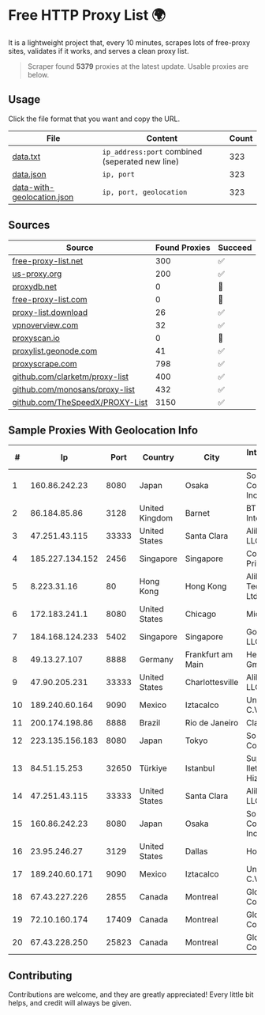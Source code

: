 
# Free HTTP Proxy List 🌍

It is a lightweight project that, every 10 minutes, scrapes lots of free-proxy sites, validates if it works, and serves a clean proxy list.


> Scraper found **5379** proxies at the latest update. Usable proxies are below.

## Usage

Click the file format that you want and copy the URL.


|File|Content|Count|
|----|-------|-----|
|[data.txt](https://raw.githubusercontent.com/themiralay/Proxy-List-World/master/data.txt)|`ip_address:port` combined (seperated new line)|323|
|[data.json](https://raw.githubusercontent.com/themiralay/Proxy-List-World/master/data.json)|`ip, port`|323|
|[data-with-geolocation.json](https://raw.githubusercontent.com/themiralay/Proxy-List-World/master/data-with-geolocation.json)|`ip, port, geolocation`|323|

## Sources

|Source|Found Proxies|Succeed|
|------|-------------|-------|
|[free-proxy-list.net](https://free-proxy-list.net)|300|✅|
|[us-proxy.org](https://www.us-proxy.org)|200|✅|
|[proxydb.net](http://proxydb.net)|0|🚫|
|[free-proxy-list.com](https://free-proxy-list.com/?page=&port=&type%5B%5D=http&type%5B%5D=https&up_time=0&search=Search)|0|🚫|
|[proxy-list.download](https://www.proxy-list.download/HTTP)|26|✅|
|[vpnoverview.com](https://vpnoverview.com/privacy/anonymous-browsing/free-proxy-servers)|32|✅|
|[proxyscan.io](https://www.proxyscan.io)|0|🚫|
|[proxylist.geonode.com](https://proxylist.geonode.com/api/proxy-list?limit=300&page=1&sort_by=lastChecked&sort_type=desc&protocols=http,https)|41|✅|
|[proxyscrape.com](https://api.proxyscrape.com/v2/?request=displayproxies&protocol=http&timeout=10000&country=all&ssl=all&anonymity=all)|798|✅|
|[github.com/clarketm/proxy-list](https://raw.githubusercontent.com/clarketm/proxy-list/master/proxy-list-raw.txt)|400|✅|
|[github.com/monosans/proxy-list](https://raw.githubusercontent.com/monosans/proxy-list/main/proxies/http.txt)|432|✅|
|[github.com/TheSpeedX/PROXY-List](https://raw.githubusercontent.com/TheSpeedX/PROXY-List/master/http.txt)|3150|✅|


## Sample Proxies With Geolocation Info

|#|Ip|Port|Country|City|Internet Service Provider|
|-|--|----|-------|----|-------------------------|
|1|160.86.242.23|8080|Japan|Osaka|Sony Network Communications Inc|
|2|86.184.85.86|3128|United Kingdom|Barnet|BT Public Internet Service|
|3|47.251.43.115|33333|United States|Santa Clara|Alibaba Cloud LLC|
|4|185.227.134.152|2456|Singapore|Singapore|Contabo Asia Private Limited|
|5|8.223.31.16|80|Hong Kong|Hong Kong|Alibaba (US) Technology Co., Ltd.|
|6|172.183.241.1|8080|United States|Chicago|Microsoft|
|7|184.168.124.233|5402|Singapore|Singapore|GoDaddy.com, LLC|
|8|49.13.27.107|8888|Germany|Frankfurt am Main|Hetzner Online GmbH|
|9|47.90.205.231|33333|United States|Charlottesville|Alibaba.com LLC|
|10|189.240.60.164|9090|Mexico|Iztacalco|Uninet S.A. de C.V.|
|11|200.174.198.86|8888|Brazil|Rio de Janeiro|Claro S.A|
|12|223.135.156.183|8080|Japan|Tokyo|So-net Corporation|
|13|84.51.15.253|32650|Türkiye|Istanbul|Superonline Iletisim Hizmetleri A.S.|
|14|47.251.43.115|33333|United States|Santa Clara|Alibaba Cloud LLC|
|15|160.86.242.23|8080|Japan|Osaka|Sony Network Communications Inc|
|16|23.95.246.27|3129|United States|Dallas|HostPapa|
|17|189.240.60.171|9090|Mexico|Iztacalco|Uninet S.A. de C.V.|
|18|67.43.227.226|2855|Canada|Montreal|GloboTech Communications|
|19|72.10.160.174|17409|Canada|Montreal|GloboTech Communications|
|20|67.43.228.250|25823|Canada|Montreal|GloboTech Communications|



## Contributing

Contributions are welcome, and they are greatly appreciated! Every
little bit helps, and credit will always be given.

